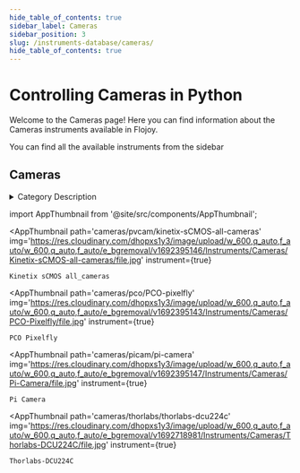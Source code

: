 ```yaml
--- 
hide_table_of_contents: true
sidebar_label: Cameras
sidebar_position: 3
slug: /instruments-database/cameras/
hide_table_of_contents: true
---
```


# Controlling Cameras in Python

Welcome to the Cameras page! Here you can find information about the Cameras instruments available in Flojoy.

You can find all the available instruments from the sidebar


## Cameras 

<details> 
<summary>Category Description</summary> 
A camera module is an image sensor integrated with a lens, control electronics, and an interface like CSI, Ethernet or plain raw low-voltage differential signaling. 
</details> 

<!-- Custom component -->
import AppThumbnail from '@site/src/components/AppThumbnail';

<div className="flex flex-wrap">

<AppThumbnail 
    path='cameras/pvcam/kinetix-sCMOS-all-cameras'
    img='https://res.cloudinary.com/dhopxs1y3/image/upload/w_600,q_auto,f_auto/w_600,q_auto,f_auto/e_bgremoval/v1692395146/Instruments/Cameras/Kinetix-sCMOS-all-cameras/file.jpg'
    instrument={true}
>
    Kinetix sCMOS all_cameras
</AppThumbnail>

<AppThumbnail 
    path='cameras/pco/PCO-pixelfly'
    img='https://res.cloudinary.com/dhopxs1y3/image/upload/w_600,q_auto,f_auto/w_600,q_auto,f_auto/e_bgremoval/v1692395143/Instruments/Cameras/PCO-Pixelfly/file.jpg'
    instrument={true}
>
    PCO Pixelfly
</AppThumbnail>

<AppThumbnail 
    path='cameras/picam/pi-camera'
    img='https://res.cloudinary.com/dhopxs1y3/image/upload/w_600,q_auto,f_auto/w_600,q_auto,f_auto/e_bgremoval/v1692395147/Instruments/Cameras/Pi-Camera/file.jpg'
    instrument={true}
>
    Pi Camera
</AppThumbnail>

<AppThumbnail 
    path='cameras/thorlabs/thorlabs-dcu224c'
    img='https://res.cloudinary.com/dhopxs1y3/image/upload/w_600,q_auto,f_auto/w_600,q_auto,f_auto/e_bgremoval/v1692718981/Instruments/Cameras/Thorlabs-DCU224C/file.jpg'
    instrument={true}
>
    Thorlabs-DCU224C
</AppThumbnail>
</div>